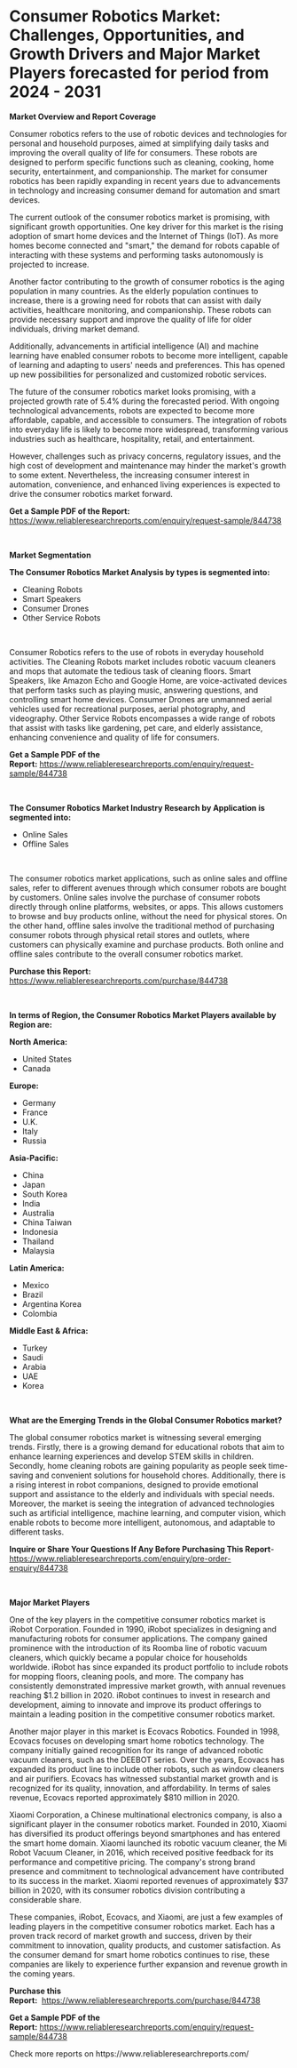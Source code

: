 <p><h1>Consumer Robotics Market: Challenges, Opportunities, and Growth Drivers and Major Market Players forecasted for period from 2024 - 2031</h1></p><p><strong>Market Overview and Report Coverage</strong></p>
<p><p>Consumer robotics refers to the use of robotic devices and technologies for personal and household purposes, aimed at simplifying daily tasks and improving the overall quality of life for consumers. These robots are designed to perform specific functions such as cleaning, cooking, home security, entertainment, and companionship. The market for consumer robotics has been rapidly expanding in recent years due to advancements in technology and increasing consumer demand for automation and smart devices.</p><p>The current outlook of the consumer robotics market is promising, with significant growth opportunities. One key driver for this market is the rising adoption of smart home devices and the Internet of Things (IoT). As more homes become connected and "smart," the demand for robots capable of interacting with these systems and performing tasks autonomously is projected to increase.</p><p>Another factor contributing to the growth of consumer robotics is the aging population in many countries. As the elderly population continues to increase, there is a growing need for robots that can assist with daily activities, healthcare monitoring, and companionship. These robots can provide necessary support and improve the quality of life for older individuals, driving market demand.</p><p>Additionally, advancements in artificial intelligence (AI) and machine learning have enabled consumer robots to become more intelligent, capable of learning and adapting to users' needs and preferences. This has opened up new possibilities for personalized and customized robotic services.</p><p>The future of the consumer robotics market looks promising, with a projected growth rate of 5.4% during the forecasted period. With ongoing technological advancements, robots are expected to become more affordable, capable, and accessible to consumers. The integration of robots into everyday life is likely to become more widespread, transforming various industries such as healthcare, hospitality, retail, and entertainment.</p><p>However, challenges such as privacy concerns, regulatory issues, and the high cost of development and maintenance may hinder the market's growth to some extent. Nevertheless, the increasing consumer interest in automation, convenience, and enhanced living experiences is expected to drive the consumer robotics market forward.</p></p>
<p><strong>Get a Sample PDF of the Report:</strong> <a href="https://www.reliableresearchreports.com/enquiry/request-sample/844738">https://www.reliableresearchreports.com/enquiry/request-sample/844738</a></p>
<p>&nbsp;</p>
<p><strong>Market Segmentation</strong></p>
<p><strong>The Consumer Robotics Market Analysis by types is segmented into:</strong></p>
<p><ul><li>Cleaning Robots</li><li>Smart Speakers</li><li>Consumer Drones</li><li>Other Service Robots</li></ul></p>
<p>&nbsp;</p>
<p><p>Consumer Robotics refers to the use of robots in everyday household activities. The Cleaning Robots market includes robotic vacuum cleaners and mops that automate the tedious task of cleaning floors. Smart Speakers, like Amazon Echo and Google Home, are voice-activated devices that perform tasks such as playing music, answering questions, and controlling smart home devices. Consumer Drones are unmanned aerial vehicles used for recreational purposes, aerial photography, and videography. Other Service Robots encompasses a wide range of robots that assist with tasks like gardening, pet care, and elderly assistance, enhancing convenience and quality of life for consumers.</p></p>
<p><strong>Get a Sample PDF of the Report:</strong>&nbsp;<a href="https://www.reliableresearchreports.com/enquiry/request-sample/844738">https://www.reliableresearchreports.com/enquiry/request-sample/844738</a></p>
<p>&nbsp;</p>
<p><strong>The Consumer Robotics Market Industry Research by Application is segmented into:</strong></p>
<p><ul><li>Online Sales</li><li>Offline Sales</li></ul></p>
<p>&nbsp;</p>
<p><p>The consumer robotics market applications, such as online sales and offline sales, refer to different avenues through which consumer robots are bought by customers. Online sales involve the purchase of consumer robots directly through online platforms, websites, or apps. This allows customers to browse and buy products online, without the need for physical stores. On the other hand, offline sales involve the traditional method of purchasing consumer robots through physical retail stores and outlets, where customers can physically examine and purchase products. Both online and offline sales contribute to the overall consumer robotics market.</p></p>
<p><strong>Purchase this Report:</strong>&nbsp; <a href="https://www.reliableresearchreports.com/purchase/844738">https://www.reliableresearchreports.com/purchase/844738</a></p>
<p>&nbsp;</p>
<p><strong>In terms of Region, the Consumer Robotics Market Players available by Region are:</strong></p>
<p>
    <p> <strong> North America: </strong>
        <ul>
            <li>United States</li>
            <li>Canada</li>
        </ul>
        </p> 
    <p> <strong> Europe: </strong>
        <ul>
            <li>Germany</li>
            <li>France</li>
            <li>U.K.</li>
            <li>Italy</li>
            <li>Russia</li>
        </ul>
        </p> 
    <p> <strong> Asia-Pacific: </strong>
        <ul>
            <li>China</li>
            <li>Japan</li>
            <li>South Korea</li>
            <li>India</li>
            <li>Australia</li>
            <li>China Taiwan</li>
            <li>Indonesia</li>
            <li>Thailand</li>
            <li>Malaysia</li>
        </ul>
        </p> 
    <p> <strong> Latin America: </strong>
        <ul>
            <li>Mexico</li>
            <li>Brazil</li>
            <li>Argentina Korea</li>
            <li>Colombia</li>
        </ul>
        </p> 
    <p> <strong> Middle East & Africa: </strong>
        <ul>
            <li>Turkey</li>
            <li>Saudi</li>
            <li>Arabia</li>
            <li>UAE</li>
            <li>Korea</li>
        </ul>
    </p>
    </p>
<p>&nbsp;</p>
<p><strong>What are the Emerging Trends in the Global Consumer Robotics market?</strong></p>
<p><p>The global consumer robotics market is witnessing several emerging trends. Firstly, there is a growing demand for educational robots that aim to enhance learning experiences and develop STEM skills in children. Secondly, home cleaning robots are gaining popularity as people seek time-saving and convenient solutions for household chores. Additionally, there is a rising interest in robot companions, designed to provide emotional support and assistance to the elderly and individuals with special needs. Moreover, the market is seeing the integration of advanced technologies such as artificial intelligence, machine learning, and computer vision, which enable robots to become more intelligent, autonomous, and adaptable to different tasks.</p></p>
<p><strong>Inquire or Share Your Questions If Any Before Purchasing This Report</strong>- <a href="https://www.reliableresearchreports.com/enquiry/pre-order-enquiry/844738">https://www.reliableresearchreports.com/enquiry/pre-order-enquiry/844738</a></p>
<p>&nbsp;</p>
<p><strong>Major Market Players</strong></p>
<p><p>One of the key players in the competitive consumer robotics market is iRobot Corporation. Founded in 1990, iRobot specializes in designing and manufacturing robots for consumer applications. The company gained prominence with the introduction of its Roomba line of robotic vacuum cleaners, which quickly became a popular choice for households worldwide. iRobot has since expanded its product portfolio to include robots for mopping floors, cleaning pools, and more. The company has consistently demonstrated impressive market growth, with annual revenues reaching $1.2 billion in 2020. iRobot continues to invest in research and development, aiming to innovate and improve its product offerings to maintain a leading position in the competitive consumer robotics market.</p><p>Another major player in this market is Ecovacs Robotics. Founded in 1998, Ecovacs focuses on developing smart home robotics technology. The company initially gained recognition for its range of advanced robotic vacuum cleaners, such as the DEEBOT series. Over the years, Ecovacs has expanded its product line to include other robots, such as window cleaners and air purifiers. Ecovacs has witnessed substantial market growth and is recognized for its quality, innovation, and affordability. In terms of sales revenue, Ecovacs reported approximately $810 million in 2020.</p><p>Xiaomi Corporation, a Chinese multinational electronics company, is also a significant player in the consumer robotics market. Founded in 2010, Xiaomi has diversified its product offerings beyond smartphones and has entered the smart home domain. Xiaomi launched its robotic vacuum cleaner, the Mi Robot Vacuum Cleaner, in 2016, which received positive feedback for its performance and competitive pricing. The company's strong brand presence and commitment to technological advancement have contributed to its success in the market. Xiaomi reported revenues of approximately $37 billion in 2020, with its consumer robotics division contributing a considerable share.</p><p>These companies, iRobot, Ecovacs, and Xiaomi, are just a few examples of leading players in the competitive consumer robotics market. Each has a proven track record of market growth and success, driven by their commitment to innovation, quality products, and customer satisfaction. As the consumer demand for smart home robotics continues to rise, these companies are likely to experience further expansion and revenue growth in the coming years.</p></p>
<p><strong>Purchase this Report:</strong>&nbsp;&nbsp;<a href="https://www.reliableresearchreports.com/purchase/844738">https://www.reliableresearchreports.com/purchase/844738</a></p>
<p></p>
<p><strong>Get a Sample PDF of the Report:</strong>&nbsp;<a href="https://www.reliableresearchreports.com/enquiry/request-sample/844738">https://www.reliableresearchreports.com/enquiry/request-sample/844738</a></p>
<p>Check more reports on https://www.reliableresearchreports.com/</p>